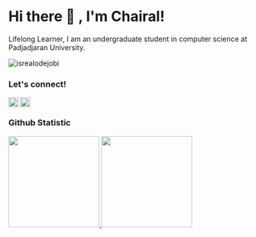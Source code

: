 # <summary><strong>Hi there :wave: , I'm Chairal!</strong></summary>
Lifelong Learner, I am an undergraduate student in computer science at Padjadjaran University.
<p align="left"> <img src="https://komarev.com/ghpvc/?username=lariach&label=Profile%20views&color=0e75b6&style=flat" alt="isrealodejobi" />
</p>

### <summary><strong>Let's connect!</strong></summary>
<a href="https://www.instagram.com/chairaloct/">
  <img align="left" alt="Goo's Instagram" width="20px" src="https://simpleicons.now.sh/instagram/495f7e" />
</a>
<a href="https://www.linkedin.com/in/chairal-octavyanz/">
  <img align="left" alt="Goo's Blog" width="20px" src="https://simpleicons.now.sh/linkedin/495f7e" />
</a>

</br>


### <summary><strong>Github Statistic</strong></summary>
<p align="left">
<a href="https://github.com/penuliscode">
  <img height="180em" src="https://github-readme-stats-eight-theta.vercel.app/api?username=lariach&show_icons=true&theme=algolia&include_all_commits=true&count_private=true"/>
  <img height="180em" src="https://github-readme-stats-eight-theta.vercel.app/api/top-langs/?username=lariach&layout=compact&theme=algolia"/>
</a>
</p>
